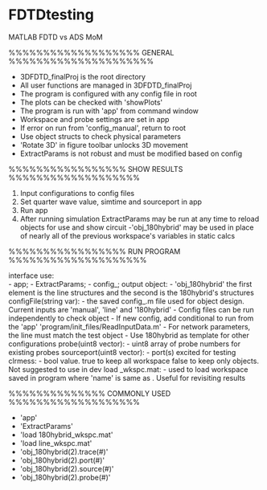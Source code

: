 # FDTDtesting
MATLAB FDTD vs ADS MoM


%%%%%%%%%%%%%%%%%%% GENERAL %%%%%%%%%%%%%%%%%%%%%

- 3DFDTD_finalProj is the root directory
- All user functions are managed in 3DFDTD_finalProj
- The program is configured with any config file in root
- The plots can be checked with 'showPlots'
- The program is run with 'app' from command window
- Workspace and probe settings are set in app
- If error on run from 'config_manual', return to root
- Use object structs to check physical parameters
- 'Rotate 3D' in figure toolbar unlocks 3D movement
- ExtractParams is not robust and must be modified based on config


%%%%%%%%%%%%%%%%% SHOW RESULTS %%%%%%%%%%%%%%%%%%%

1. Input configurations to config files
2. Set quarter wave value, simtime and sourceport in app
3. Run app 
4. After running simulation ExtractParams may be run 
   at any time to reload objects for use and show circuit
    -'obj_180hybrid' may be used in place of nearly all of 
    the previous workspace's variables in static calcs

%%%%%%%%%%%%%%%%% RUN PROGRAM %%%%%%%%%%%%%%%%%%%%

interface use:     
    -   app;
    -   ExtractParams;
    -   config_<name>;
output object:
    - 'obj_180hybrid' the first element is the line structures 
    and the second is the 180hybrid's structures
configFile(string var): 
    -   the saved config_<name>.m file used for object design. 
        Current inputs are 'manual', 'line' and '180hybrid'
    -   Config files can be run independently to check object
    -   If new config, add conditional to run from the 'app'
        'program/init_files/ReadInputData.m'
    - For network parameters, the line must match the test object
    - Use 180hybrid as template for other configurations
probe(uint8 vector): 
    -   uint8 array of probe numbers for existing probes
sourceport(uint8 vector):
    -   port(s) excited for testing
clrmess: 
    -   bool value. true to keep all workspace false 
        to keep only objects. Not suggested to use in dev
load <name>_wkspc.mat: 
    -   used to load workspace saved in program where 
        'name' is same as . Useful for revisiting results

%%%%%%%%%%%%%%  COMMONLY USED  %%%%%%%%%%%%%%%%%%%

- 'app'
- 'ExtractParams'
- 'load 180hybrid_wkspc.mat'
- 'load line_wkspc.mat'
- 'obj_180hybrid(2).trace(#)'
- 'obj_180hybrid(2).port(#)'
- 'obj_180hybrid(2).source(#)'
- 'obj_180hybrid(2).probe(#)'

